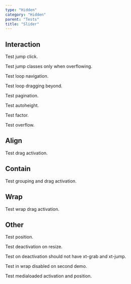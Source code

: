 ```yaml
---
type: "Hidden"
category: "Hidden"
parent: "Tests"
title: "Slider"
---
```


## Interaction

Test jump click.

Test jump classes only when overflowing.

<demo>	
  <demoinline src="demos/components/slider/jump">	
  </demoinline>	
</demo>

Test loop navigation.

Test loop dragging beyond.

<demo>	
  <demoinline src="demos/components/slider/navigation">	
  </demoinline>	
</demo>

Test pagination.

<demo>	
  <demoinline src="demos/components/slider/pagination">	
  </demoinline>	
</demo>	

Test autoheight.

<demo>	
  <demoinline src="demos/components/slider/autoheight">	
  </demoinline>	
</demo>

Test factor.

Test overflow.

<demo>	
  <demoinline src="demos/components/slider/drag">	
  </demoinline>	
</demo>	

## Align

Test drag activation.

<demo>
  <demoinline src="demos/components/slider/align-center">
  </demoinline>
  <demoinline src="demos/components/slider/align-left">
  </demoinline>
  <demoinline src="demos/components/slider/align-right">
  </demoinline>
</demo>

## Contain

Test grouping and drag activation.

<demo>
  <demoinline src="demos/components/slider/nocontain-center">
  </demoinline>
  <demoinline src="demos/components/slider/nocontain-left">
  </demoinline>
  <demoinline src="demos/components/slider/nocontain-right">
  </demoinline>
</demo>

## Wrap

Test wrap drag activation.

<demo>
  <demoinline src="demos/components/slider/wrap-center">
  </demoinline>
  <demoinline src="demos/components/slider/wrap-left">
  </demoinline>
  <demoinline src="demos/components/slider/wrap-right">
  </demoinline>
</demo>

## Other

Test position.

Test deactivation on resize.

Test on deactivation should not have xt-grab and xt-jump.

Test in wrap disabled on second demo.

<demo>
  <demoinline src="demos/components/slider/nooverflow">
  </demoinline>
  <demoinline src="demos/components/slider/nooverflow-false">
  </demoinline>
</demo>

Test medialoaded activation and position.

<demo>
  <demoinline src="demos/components/slider/media-loaded">
  </demoinline>
</demo>
